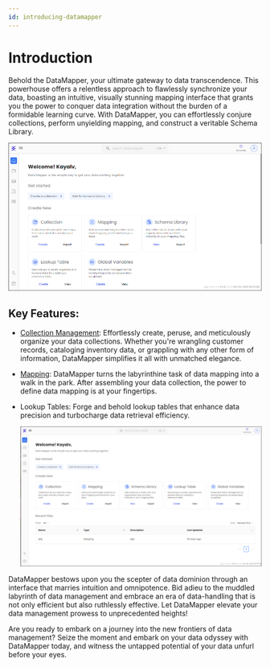 ```yaml
---
id: introducing-datamapper
---
```



# Introduction

Behold the DataMapper, your ultimate gateway to data transcendence. This powerhouse offers a relentless approach to flawlessly synchronize your data, boasting an intuitive, visually stunning mapping interface that grants you the power to conquer data integration without the burden of a formidable learning curve. With DataMapper, you can effortlessly conjure collections, perform unyielding mapping, and construct a veritable Schema Library.

  ![](media/datamapper-home.png)

## Key Features:

* [Collection Management](./Collection.md):  Effortlessly create, peruse, and meticulously organize your data collections. Whether you're wrangling customer records, cataloging inventory data, or grappling with any other form of information, DataMapper simplifies it all with unmatched elegance.
* [Mapping](./Mapping.md): DataMapper turns the labyrinthine task of data mapping into a walk in the park. After assembling your data collection, the power to define data mapping is at your fingertips.
* Lookup Tables: Forge and behold lookup tables that enhance data precision and turbocharge data retrieval efficiency.
  
  ![](media/collection.png)

DataMapper bestows upon you the scepter of data dominion through an interface that marries intuition and omnipotence. Bid adieu to the muddled labyrinth of data management and embrace an era of data-handling that is not only efficient but also ruthlessly effective. Let DataMapper elevate your data management prowess to unprecedented heights!

Are you ready to embark on a journey into the new frontiers of data management? Seize the moment and embark on your data odyssey with DataMapper today, and witness the untapped potential of your data unfurl before your eyes.
